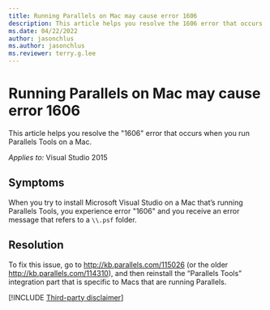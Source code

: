 ```yaml
---
title: Running Parallels on Mac may cause error 1606
description: This article helps you resolve the 1606 error that occurs while running Parallels on a Mac.
ms.date: 04/22/2022
author: jasonchlus
ms.author: jasonchlus
ms.reviewer: terry.g.lee
---
```


# Running Parallels on Mac may cause error 1606

This article helps you resolve the "1606" error that occurs when you run Parallels Tools on a Mac.

_Applies to:_&nbsp;Visual Studio 2015

## Symptoms

When you try to install Microsoft Visual Studio on a Mac that’s running Parallels Tools, you experience error "1606" and you receive an error message that refers to a `\\.psf` folder.

## Resolution

To fix this issue, go to http://kb.parallels.com/115026 (or the older http://kb.parallels.com/114310), and then reinstall the “Parallels Tools” integration part that is specific to Macs that are running Parallels.

[!INCLUDE [Third-party disclaimer](../../../includes/third-party-contact-disclaimer.md)]
